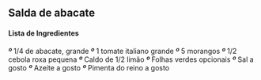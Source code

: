 ## Salda de abacate
#### Lista de Ingredientes

***º*** 1/4 de abacate, grande
***º*** 1 tomate italiano grande
***º*** 5 morangos
***º*** 1/2 cebola roxa pequena
***º*** Caldo de 1/2 limão
***º*** Folhas verdes opcionais
***º*** Sal a gosto
***º*** Azeite a gosto
***º*** Pimenta do reino a gosto
